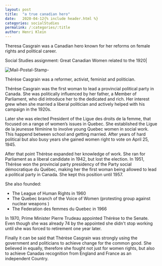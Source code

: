 ```yaml
---
layout: post
title:  "a true canadian hero"
date:   2020-04-12{% include header.html %}
categories: socialStudies
permalink: /:categories/:title
author: Henri Klein
---
```

Theresa Casgrain was a Canadian hero known for her reforms on female rights and political career.

Social Studies assignment: Great Canadian Women related to the 1920|

 ![Mail-Postal-Stamp-](https://tva1.sinaimg.cn/large/007S8ZIlgy1gdumyhudcvj30cj0gwdie.jpg)


 Thérèse Casgrain was a reformer, activist, feminist and politician.

 Thérèse Casgrain was the first woman to lead a provincial political party in Canada. She was politically influenced by her father, a Member of Parliament, who did introduce her to the dedicated and rich. Her interest grew when she married a liberal politician and actively helped with his campaign in the 1920s.

 Later she was elected President of the Ligue des droits de la femme, that focused on a range of women’s issues in Quebec. She established the Ligue de la jeunesse féminine to involve young Quebec women in social work. This happend between school and getting married. After years of hard political but also busy years she gained women right to vote on  April 25, 1945.

  After that point Thérèse expanded her knowledge of work. She ran for Parliament as a liberal candidate in 1942, but lost the election. In 1951, Thérèse won the provincial party presidency of the Party social démocratique du Québec, making her the first woman being allowed to lead a political party in Canada. She kept this position until 1957.

 She also founded:
 * The League of Human Rights in 1960
 * The Quebec branch of the Voice of Women (protesting group against nuclear weapons )
 * The Federation des femmes du Quebec in 1966

 In 1970, Prime Minister Pierre Trudeau appointed Thérèse to the Senate. Even though she was already 74 by the appointed she didn't stop working until she was forced to retirement one year later.

 Finally it can be said that Thérèse Casgrain was strongly using the government and politicians to achieve change for the common good. She believed in equally, therefore she fought not just for women rights, but also to achieve Canadas recognition from England and France as an independent Country.
